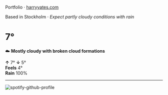 Portfolio · [harryyates.com](https://harryyates.com)

<!-- WEATHER_START -->
Based in Stockholm · *Expect partly cloudy conditions with rain*

# 7°
☁️ **Mostly cloudy with broken cloud formations**

**↑** 7° **↓** 5°  
**Feels** 4°  
**Rain** 100%

---
<!-- WEATHER_END -->

<p align="left">
  <a>
    <img src="https://spotify-github-profile.kittinanx.com/api/view?uid=bigbello&cover_image=true&theme=natemoo-re&show_offline=true&background_color=121212&interchange=false&bar_color=53b14f&bar_color_cover=false" alt="spotify-github-profile">
  </a>
</p>